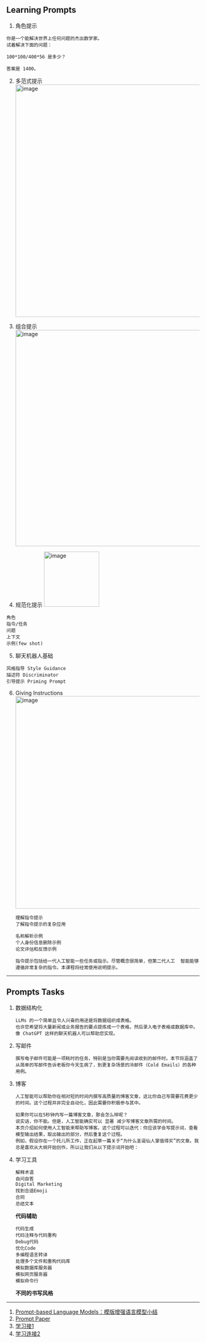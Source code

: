 ## Learning Prompts
1. 角色提示
```
你是一个能解决世界上任何问题的杰出数学家。
试着解决下面的问题：

100*100/400*56 是多少？

答案是 1400。
```
2. 多范式提示
   <img width="606" alt="image" src="https://github.com/Hlufies/Algorithm_Learning/assets/130231524/d7bfdd5b-400d-4d1f-9802-53d52e2b2111">

3. 组合提示
   <img width="564" alt="image" src="https://github.com/Hlufies/Algorithm_Learning/assets/130231524/f7e4e848-5337-4002-ad10-9752dcd6c5f0">
4. 规范化提示
   <img width="144" alt="image" src="https://github.com/Hlufies/Algorithm_Learning/assets/130231524/e5ba6587-962c-4b2b-a40e-4fab372687c2">

```
角色
指令/任务
问题
上下文
示例(few shot)
```
5. 聊天机器人基础
```
风格指导 Style Guidance
描述符 Discriminator
引导提示 Priming Prompt
```
6. Giving Instructions
   <img width="554" alt="image" src="https://github.com/Hlufies/Algorithm_Learning/assets/130231524/a2e59665-4743-428e-af69-9581beafd791">
   ```
   理解指令提示
   了解指令提示的复杂应用
   ```
   ```
   名称解析示例
   个人身份信息删除示例
   论文评估和反馈示例

   指令提示包括给一代人工智能一些任务或指示。尽管概念很简单，但第二代人工  智能能够遵循非常复杂的指令。本课程将经常使用说明提示。
   ```
   

------------------------------------------------
## Prompts Tasks
1. 数据结构化
   ```
   LLMs 的一个简单且令人兴奋的用途是将数据组织成表格。
   也许您希望将大量新闻或业务报告的要点提炼成一个表格，然后录入电子表格或数据库中。
   像 ChatGPT 这样的聊天机器人可以帮助您实现。
   ```
3. 写邮件
   ```
   撰写电子邮件可能是一项耗时的任务，特别是当你需要先阅读收到的邮件时。本节将涵盖了从简单的写邮件告诉老板你今天生病了，到更复杂场景的冷邮件（Cold Emails）的各种用例。
   ```
3. 博客
   ```
   人工智能可以帮助你在相对短的时间内撰写高质量的博客文章，这比你自己写需要花费更少的时间。这个过程并非完全自动化，因此需要你积极参与其中。
   ```
   ```
   如果你可以在5秒钟内写一篇博客文章，那会怎么样呢？
   说实话，你不能。但是，人工智能确实可以 显著 减少写博客文章所需的时间。
   本页介绍如何使用人工智能来帮助写博客。这个过程可以迭代：你应该学会写提示词，查看模型输出结果，取出输出的部分，然后重复这个过程。
   例如，假设你在一个托儿所工作，正在起草一篇关于“为什么圣诞仙人掌值得买”的文章。我总是喜欢从大纲开始创作，所以让我们从以下提示词开始吧：
   ```
4. 学习工具
   ```
   解释术语
   自问自答
   Digital Marketing
   找到合适Emoji
   合同
   总结文本
   ```
   **代码辅助**
   ```
   代码生成
   代码注释与代码重构
   Debug代码
   优化Code
   多编程语言转译
   处理多个文件和重构代码库
   模拟数据库服务器
   模拟网页服务器
   模拟命令行
   ```
   **不同的书写风格**
------------------------------------------------
1. [Prompt-based Language Models：模版增强语言模型小结](https://zhuanlan.zhihu.com/p/366771566)
2. [Prompt Paper](https://github.com/thunlp/PromptPapers.git)
3. [学习接1](https://github.com/dair-ai/Prompt-Engineering-Guide.git)
4. [学习连接2](https://www.promptingguide.ai/zh)  
